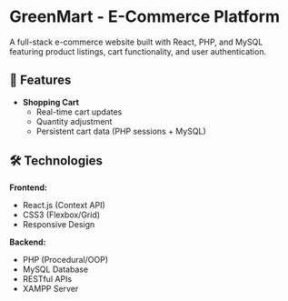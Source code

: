 # GreenMart - E-Commerce Platform

A full-stack e-commerce website built with React, PHP, and MySQL featuring product listings, cart functionality, and user authentication.

## 🚀 Features
- **Shopping Cart**
  - Real-time cart updates
  - Quantity adjustment
  - Persistent cart data (PHP sessions + MySQL)

## 🛠️ Technologies
**Frontend:**
- React.js (Context API)
- CSS3 (Flexbox/Grid)
- Responsive Design

**Backend:**
- PHP (Procedural/OOP)
- MySQL Database
- RESTful APIs
- XAMPP Server
